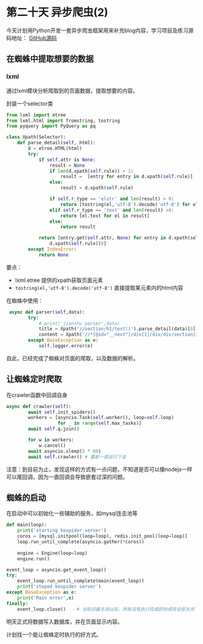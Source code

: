 # 第二十天 异步爬虫(2)
今天计划用Python开发一套异步爬虫框架用来补充blog内容，学习项目及练习源码地址：
[GitHub源码](https://github.com/coojee2012/LearnPython)

## 在蜘蛛中提取想要的数据

### lxml
通过lxml模块分析爬取到的页面数据，提取想要的内容。

封装一个selector类
```python
from lxml import etree
from lxml.html import fromstring, tostring
from pyquery import PyQuery as pq

class Xpath(Selector):
    def parse_detail(self, html):
        d = etree.HTML(html)
        try:
            if self.attr is None:
                result = None
                if len(d.xpath(self.rule)) > 1:
                    result =  [entry for entry in d.xpath(self.rule)]
                else:
                    result = d.xpath(self.rule)

                if self.r_type == 'elstr' and len(result) > 0:
                    return [tostring(el,'utf-8').decode('utf-8') for el in result]
                elif self.r_type == 'text' and len(result) >0:
                    return [el.text for el in result]
                else:
                    return result

            return [entry.get(self.attr, None) for entry in d.xpath(self.rule)] if len(d.xpath(self.rule)) > 1 else \
                d.xpath(self.rule)[0]
        except IndexError:
            return None
```

要点： 
- lxml.etree 提供的xpath获取页面元素
- ```tostring(el,'utf-8').decode('utf-8')``` 直接提取某元素内的html内容

在蜘蛛中使用：

```python
 async def parser(self,data):
        try:
            # print('jianshu parser',data)
            title = Xpath('//section/h1/text()').parse_detail(data)[0]    
            content = Xpath('//*[@id="__next"]/div[1]/div/div/section[1]/article',r_type='elstr').parse_detail(data)[0]        
        except BaseException as e:
            self.logger.error(e)
```

自此，已经完成了蜘蛛对页面的爬取，以及数据的解析。

## 让蜘蛛定时爬取

在crawler函数中回调自身
```python
async def crawler(self):
        await self.init_spiders()
        workers = [asyncio.Task(self.worker(), loop=self.loop)
                   for _ in range(self.max_tasks)]
        await self.q.join()

        for w in workers:
            w.cancel()
        await asyncio.sleep(5 * 60)
        await self.crawler() # 重新一直运行下去
```

注意：到目前为止，发现这样的方式有一点问题，不知道是否可以像nodejs一样可以尾回调，因为一直回调会导致嵌套过深的问题。

## 蜘蛛的启动
在启动中可以初始化一些辅助的服务，如mysql连击池等

```python
def main(loop):
    print('starting kospider server')
    coros = [mysql.initpool(loop=loop), redis.init_pool(loop=loop)]
    loop.run_until_complete(asyncio.gather(*coros))
    
    engine = Engine(loop=loop)
    engine.run()

event_loop = asyncio.get_event_loop()
try:
    event_loop.run_until_complete(main(event_loop))
    print('stoped kospider server')
except BaseException as e:
    print('Main error',e)
finally:
    event_loop.close()    # 当轮训器关闭以后，所有没有执行完成的协成将全部关闭
```

明天正式将数据写入数据库，并在页面显示内容。

计划找一个能让蜘蛛定时执行的好方式。